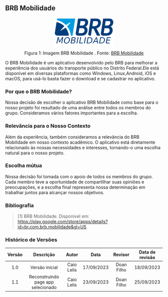 

## **BRB Mobilidade**
<div align="center">
    <img src="https://raw.githubusercontent.com/Requisitos-de-Software/2023.2-BRBMobilidade/main/docs/Planejamento/img/BRB-mobilidade.png" style="width:20vw"/>
    <p> Figura 1: Imagem BRB Mobilidade . Fonte: <a href="https://mobilidade.brb.com.br/passelivre/pages/index.xhtml">BRB Mobilidade</a></p> 
</div>
<p>
O BRB Mobilidade é um aplicativo desenvolvido pelo BRB para melhorar a experiência dos usuários do transporte público no Distrito Federal.Ele está disponível em diversas plataformas como Windows, Linux,Android, iOS e macOS, para usá-lo basta fazer o download e se cadastrar no aplicativo.
</p>


### **Por que o BRB Mobilidade?**

Nossa decisão de escolher o aplicativo BRB Mobilidade como base para o nosso projeto foi resultado de uma análise entre todos os membros do grupo. Consideramos vários fatores importantes para a escolha.


### **Relevância para o Nosso Contexto**

Além da experiência, também consideramos a relevância do BRB Mobilidade em nosso contexto acadêmico. O aplicativo está diretamente relacionado às nossas necessidades e interesses, tornando-o uma escolha natural para o nosso projeto.

### **Escolha mútua**

Nossa decisão foi tomada com o apoio de todos os membros do grupo. Cada membro teve a oportunidade de compartilhar suas opiniões e preocupações, e a escolha final representa nossa determinação em trabalhar juntos para alcançar nossos objetivos.

### Bibliografia

> [1] BRB Mobilidade. Disponível em: https://play.google.com/store/apps/details?id=br.com.brb.mobilidade&gl=US

### **Histórico de Versões**

| Versão |          Descrição              |     Autor      |      Data      |   Revisor     |    Data de revisão    |  
|:------:|:-------------------------------:|:--------------:|:--------------:|:-------------:|:---------------------:|
|  1.0   | Versão inicial                      | Caio Lelis   | 17/09/2023   | Doan Filho  | 18/09/2023 |
|  1.1   | Reconstruindo page app selecionado  | Caio Lelis   | 23/09/2023   | Doan Filho  | 25/09/2023 |

